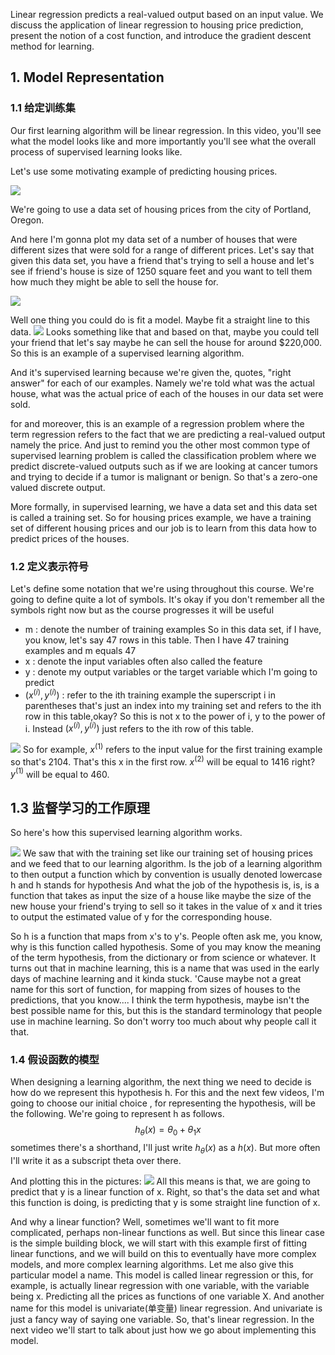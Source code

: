 Linear regression predicts a real-valued output based on an input value. We discuss the application of linear regression to housing price prediction, present the notion of a cost function, and introduce the gradient descent method for learning.

## 1. Model Representation

### 1.1 给定训练集
Our first learning algorithm will be linear regression. In this video, you'll see what the model looks like and more importantly you'll see what the overall process of supervised learning looks like. 

Let's use some motivating example of predicting housing prices. 

![](https://i.loli.net/2019/03/30/5c9eb148c17d6.png)

We're going to use a data set of housing prices from the city of Portland, Oregon. 

And here I'm gonna plot my data set of a number of houses that were different sizes that were sold for a range of different prices. Let's say that given this data set, you have a friend that's trying to sell a house and let's see if friend's house is size of 1250 square feet and you want to tell them how much they might be able to sell the house for. 

![](https://i.loli.net/2019/03/30/5c9eb220af8ee.png)

Well one thing you could do is fit a model. Maybe fit a straight line to this data. 
![](https://i.loli.net/2019/03/30/5c9eb256de1d1.png)
Looks something like that and based on that, maybe you could tell your friend that let's say maybe he can sell the house for around $220,000. So this is an example of a supervised learning algorithm. 

And it's supervised learning because we're given the, quotes, "right answer" for each of our examples. Namely we're told what was the actual house, what was the actual price of each of the houses in our data set were sold.

for and moreover, this is an example of a regression problem where the term regression refers to the fact that we are predicting a real-valued output namely the price. And just to remind you the other most common type of supervised learning problem is called the classification problem where we predict discrete-valued outputs such as if we are looking at cancer tumors and trying to decide if a tumor is malignant or benign. So that's a zero-one valued discrete output. 

More formally, in supervised learning, we have a data set and this data set is called a training set. So for housing prices example, we have a training set of different housing prices and our job is to learn from this data how to predict prices of the houses. 

### 1.2 定义表示符号
Let's define some notation that we're using throughout this course. We're going to define quite a lot of symbols. It's okay if you don't remember all the symbols right now but as the course progresses it will be useful 
- m : denote the number of training examples 
So in this data set, if I have, you know, let's say 47 rows in this table. Then I have 47 training examples and m equals 47
- x : denote the input variables often also called the feature
- y : denote my output variables or the target variable which I'm going to predict 
- $(x^{(i)},y^{(i)})$ : refer to the ith training example 
the superscript i in parentheses that's just an index into my training set and refers to the ith row in this table,okay? So this is not x to the power of i, y to the power of i. Instead $(x^{(i)},y^{(i)})$  just refers to the ith row of this table. 

![](https://i.loli.net/2019/03/30/5c9ec8f3de3c7.png)
So for example, $x^{(1)}$ refers to the input value for the first training example so that's 2104. That's this x in the first row. $x^{(2)}$ will be equal to 1416 right? $y^{(1)}$ will be equal to 460.  

## 1.3 监督学习的工作原理
So here's how this supervised learning algorithm works. 
 
 ![](https://i.loli.net/2019/03/30/5c9ecaea0c8ff.png)
We saw that with the training set like our training set of housing prices and we feed that to our learning algorithm. Is the job of a learning algorithm to then output a function which by convention is usually denoted lowercase h and h stands for hypothesis And what the job of the hypothesis is, is, is a function that takes as input the size of a house like maybe the size of the new house your friend's trying to sell so it takes in the value of x and it tries to output the estimated value of y for the corresponding house. 
 
So h is a function that maps from x's to y's. People often ask me, you know, why is this function called hypothesis. Some of you may know the meaning of the term hypothesis, from the dictionary or from science or whatever. It turns out that in machine learning, this is a name that was used in the early days of machine learning and it kinda stuck. 'Cause maybe not a great name for this sort of function, for mapping from sizes of houses to the predictions, that you know.... I think the term hypothesis, maybe isn't the best possible name for this, but this is the standard terminology that people use in machine learning. So don't worry too much about why people call it that.
 
### 1.4  假设函数的模型
When designing a learning algorithm, the next thing we need to decide is how do we represent this hypothesis h. For this and the next few videos, I'm going to choose our initial choice , for representing the hypothesis, will be the following. We're going to represent h as follows.
 $$
 h_\theta(x) = \theta_0+\theta_1x
 $$ 
 sometimes there's a shorthand, I'll just write $h_\theta(x)$ as a $h(x)$. But more often I'll write it as a subscript theta over there.

And plotting this in the pictures:
![](https://i.loli.net/2019/03/30/5c9ecc2f4c41c.png)
All this means is that, we are going to predict that y is a linear function of x. Right, so that's the data set and what this function is doing, is predicting that y is some straight line function of x. 

And why a linear function? Well, sometimes we'll want to fit more complicated, perhaps non-linear functions as well. But since this linear case is the simple building block, we will start with this example first of fitting linear functions, and we will build on this to eventually have more complex models, and more complex learning algorithms. Let me also give this particular model a name. This model is called linear regression or this, for example, is actually linear regression with one variable, with the variable being x. Predicting all the prices as functions of one variable X. And another name for this model is univariate(单变量) linear regression. And univariate is just a fancy way of saying one variable. So, that's linear regression. In the next video we'll start to talk about just how we go about implementing this model.